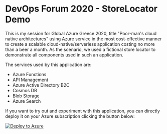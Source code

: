 # DevOps Forum 2020 - StoreLocator Demo
This is my session for Global Azure Greece 2020, title "Poor-man's cloud native architectures" using Azure service in the most cost-effective manner to create a scalable cloud-native/serverless application costing no more than a beer a month. As the scenario, we used a fictional store locator to demonstrate all components used in such an application.

The services used by this application are:
- Azure Functions
- API Management
- Azure Active Directory B2C
- Cosmos DB
- Blob Storage
- Azure Search

If you want to try out and experiment with this application, you can directly deploy it on your Azure subscription clicking the button below:

[![Deploy to Azure](https://aka.ms/deploytoazurebutton)](https://portal.azure.com/#create/Microsoft.Template/uri/https%3A%2F%2Fraw.githubusercontent.com%2Fnianton%2Fstorelocator-demo%2Fmaster%2Fazuredeploy.json)
